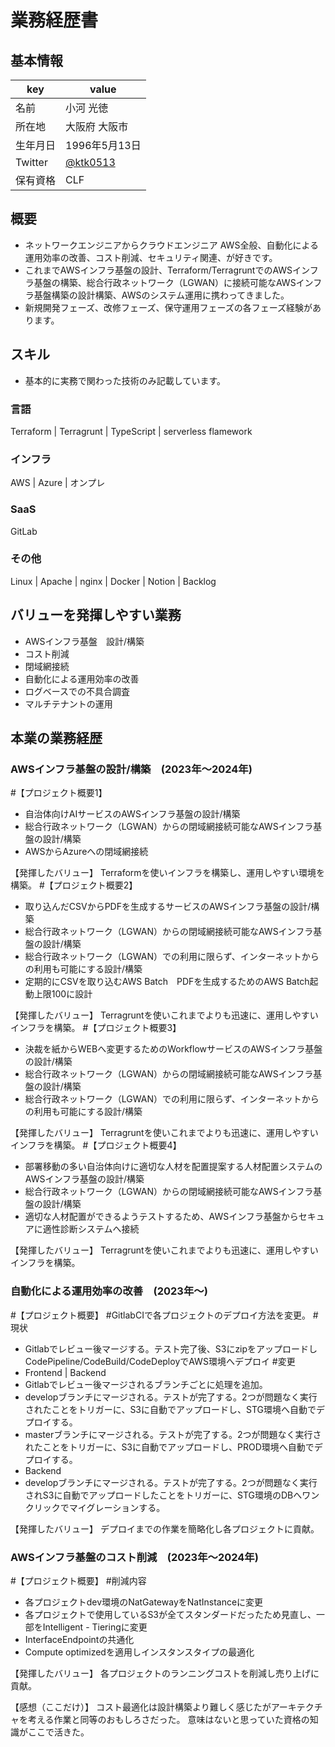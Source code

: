 # 業務経歴書

## 基本情報
|key|value|
|---|---|
|名前|小河 光徳|
|所在地|大阪府 大阪市|
|生年月日|1996年5月13日|
|Twitter|[@ktk0513](https://twitter.com/ktk0513)|
|保有資格| CLF | SAA


## 概要
- ネットワークエンジニアからクラウドエンジニア AWS全般、自動化による運用効率の改善、コスト削減、セキュリティ関連、が好きです。
- これまでAWSインフラ基盤の設計、Terraform/TerragruntでのAWSインフラ基盤の構築、総合行政ネットワーク（LGWAN）に接続可能なAWSインフラ基盤構築の設計構築、AWSのシステム運用に携わってきました。
- 新規開発フェーズ、改修フェーズ、保守運用フェーズの各フェーズ経験があります。


## スキル
- 基本的に実務で関わった技術のみ記載しています。

### 言語
Terraform | Terragrunt | TypeScript | serverless flamework

### インフラ
AWS | Azure | オンプレ

### SaaS
GitLab

### その他
Linux | Apache | nginx | Docker | Notion | Backlog 

## バリューを発揮しやすい業務
- AWSインフラ基盤　設計/構築
- コスト削減
- 閉域網接続
- 自動化による運用効率の改善
- ログベースでの不具合調査
- マルチテナントの運用

## 本業の業務経歴

### AWSインフラ基盤の設計/構築　(2023年〜2024年)
#【プロジェクト概要1】
- 自治体向けAIサービスのAWSインフラ基盤の設計/構築
- 総合行政ネットワーク（LGWAN）からの閉域網接続可能なAWSインフラ基盤の設計/構築
- AWSからAzureへの閉域網接続

【発揮したバリュー】
Terraformを使いインフラを構築し、運用しやすい環境を構築。
#【プロジェクト概要2】
- 取り込んだCSVからPDFを生成するサービスのAWSインフラ基盤の設計/構築
- 総合行政ネットワーク（LGWAN）からの閉域網接続可能なAWSインフラ基盤の設計/構築
- 総合行政ネットワーク（LGWAN）での利用に限らず、インターネットからの利用も可能にする設計/構築
- 定期的にCSVを取り込むAWS Batch　PDFを生成するためのAWS Batch起動上限100に設計

【発揮したバリュー】
Terragruntを使いこれまでよりも迅速に、運用しやすいインフラを構築。
#【プロジェクト概要3】
- 決裁を紙からWEBへ変更するためのWorkflowサービスのAWSインフラ基盤の設計/構築
- 総合行政ネットワーク（LGWAN）からの閉域網接続可能なAWSインフラ基盤の設計/構築
- 総合行政ネットワーク（LGWAN）での利用に限らず、インターネットからの利用も可能にする設計/構築

【発揮したバリュー】
Terragruntを使いこれまでよりも迅速に、運用しやすいインフラを構築。
#【プロジェクト概要4】
- 部署移動の多い自治体向けに適切な人材を配置提案する人材配置システムのAWSインフラ基盤の設計/構築
- 総合行政ネットワーク（LGWAN）からの閉域網接続可能なAWSインフラ基盤の設計/構築
- 適切な人材配置ができるようテストするため、AWSインフラ基盤からセキュアに適性診断システムへ接続

【発揮したバリュー】
Terragruntを使いこれまでよりも迅速に、運用しやすいインフラを構築。

### 自動化による運用効率の改善　(2023年〜)
#【プロジェクト概要】
#GitlabCIで各プロジェクトのデプロイ方法を変更。
#現状　
- Gitlabでレビュー後マージする。テスト完了後、S3にzipをアップロードしCodePipeline/CodeBuild/CodeDeployでAWS環境へデプロイ
#変更　
- Frontend | Backend
- Gitlabでレビュー後マージされるブランチごとに処理を追加。
- developブランチにマージされる。テストが完了する。2つが問題なく実行されたことをトリガーに、S3に自動でアップロードし、STG環境へ自動でデプロイする。　　　
- masterブランチにマージされる。テストが完了する。2つが問題なく実行されたことをトリガーに、S3に自動でアップロードし、PROD環境へ自動でデプロイする。
- Backend
- developブランチにマージされる。テストが完了する。2つが問題なく実行されS3に自動でアップロードしたことをトリガーに、STG環境のDBへワンクリックでマイグレーションする。　　　


【発揮したバリュー】
デプロイまでの作業を簡略化し各プロジェクトに貢献。

### AWSインフラ基盤のコスト削減　(2023年〜2024年)
#【プロジェクト概要】
#削減内容
- 各プロジェクトdev環境のNatGatewayをNatInstanceに変更
- 各プロジェクトで使用しているS3が全てスタンダードだったため見直し、一部をIntelligent - Tieringに変更
- InterfaceEndpointの共通化
- Compute optimizedを適用しインスタンスタイプの最適化

【発揮したバリュー】
各プロジェクトのランニングコストを削減し売り上げに貢献。

【感想（ここだけ）】
コスト最適化は設計構築より難しく感じたがアーキテクチャを考える作業と同等のおもしろさだった。
意味はないと思っていた資格の知識がここで活きた。
